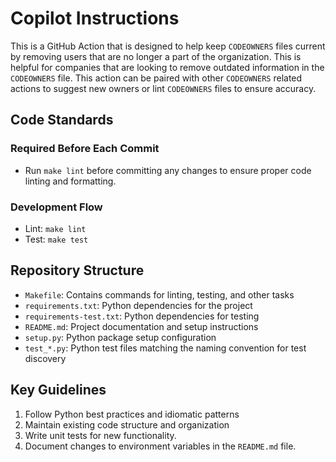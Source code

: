 # Copilot Instructions

This is a GitHub Action that is designed to help keep `CODEOWNERS` files current by removing users that are no longer a part of the organization. This is helpful for companies that are looking to remove outdated information in the `CODEOWNERS` file. This action can be paired with other `CODEOWNERS` related actions to suggest new owners or lint `CODEOWNERS` files to ensure accuracy.

## Code Standards

### Required Before Each Commit

- Run `make lint` before committing any changes to ensure proper code linting and formatting.

### Development Flow

- Lint: `make lint`
- Test: `make test`

## Repository Structure

- `Makefile`: Contains commands for linting, testing, and other tasks
- `requirements.txt`: Python dependencies for the project
- `requirements-test.txt`: Python dependencies for testing
- `README.md`: Project documentation and setup instructions
- `setup.py`: Python package setup configuration
- `test_*.py`: Python test files matching the naming convention for test discovery

## Key Guidelines

1. Follow Python best practices and idiomatic patterns
2. Maintain existing code structure and organization
3. Write unit tests for new functionality.
4. Document changes to environment variables in the `README.md` file.
